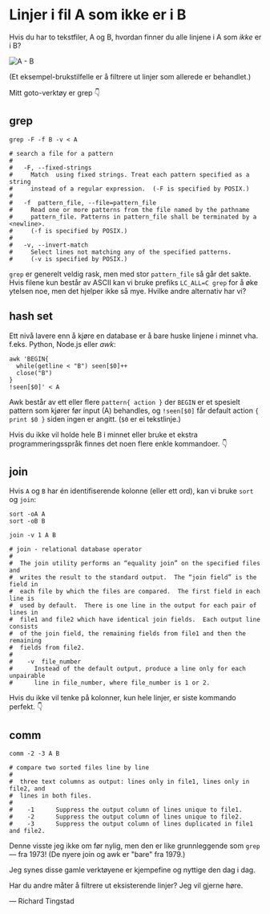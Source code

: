# Linjer i fil A som ikke er i B

Hvis du har to tekstfiler, A og B,
hvordan finner du alle linjene i A som _ikke_ er i B?

![A - B](https://upload.wikimedia.org/wikipedia/commons/thumb/5/5a/Venn0010.svg/320px-Venn0010.svg.png "https://no.wikipedia.org/wiki/Fil:Venn0010.svg")

(Et eksempel-brukstilfelle er å filtrere ut linjer som allerede er behandlet.)

Mitt goto-verktøy er grep 👇


## grep

```
grep -F -f B -v < A

# search a file for a pattern
# 
#   -F, --fixed-strings
#     Match  using fixed strings. Treat each pattern specified as a string
#     instead of a regular expression.  (-F is specified by POSIX.)
# 
#   -f  pattern_file, --file=pattern_file
#     Read one or more patterns from the file named by the pathname
#     pattern_file. Patterns in pattern_file shall be terminated by a <newline>.
#     (-f is specified by POSIX.)
# 
#   -v, --invert-match
#     Select lines not matching any of the specified patterns.
#     (-v is specified by POSIX.)
```

`grep` er generelt veldig rask, men med stor `pattern_file` så går det sakte.
Hvis filene kun består av ASCII kan vi bruke prefiks `LC_ALL=C grep` for å øke ytelsen noe,
men det hjelper ikke så mye.
Hvilke andre alternativ har vi?


## hash set

Ett nivå lavere enn å kjøre en database er å bare huske linjene i minnet vha. f.eks. Python, Node.js eller _awk_:

```
awk 'BEGIN{
  while(getline < "B") seen[$0]++
  close("B")
}
!seen[$0]' < A
```

Awk består av ett eller flere `pattern{ action }`
der `BEGIN` er et spesielt pattern som kjører før input (A) behandles,
og `!seen[$0]` får default action `{ print $0 }` siden ingen er angitt.
(`$0` er ei tekstlinje.)

Hvis du ikke vil holde hele B i minnet eller
bruke et ekstra programmeringsspråk
finnes det noen flere enkle kommandoer. 👇


## join

Hvis `A` og `B` har én identifiserende kolonne (eller ett ord),
kan vi bruke `sort` og `join`:

```
sort -oA A
sort -oB B

join -v 1 A B

# join - relational database operator
#
#  The join utility performs an “equality join” on the specified files and
#  writes the result to the standard output.  The “join field” is the field in
#  each file by which the files are compared.  The first field in each line is
#  used by default.  There is one line in the output for each pair of lines in
#  file1 and file2 which have identical join fields.  Each output line consists
#  of the join field, the remaining fields from file1 and then the remaining
#  fields from file2.
#
#    -v  file_number
#      Instead of the default output, produce a line only for each unpairable
#      line in file_number, where file_number is 1 or 2.
```

Hvis du ikke vil tenke på kolonner, kun hele linjer,
er siste kommando perfekt. 👇


## comm

```
comm -2 -3 A B

# compare two sorted files line by line
#
#  three text columns as output: lines only in file1, lines only in file2, and
#  lines in both files.
#
#    -1      Suppress the output column of lines unique to file1.
#    -2      Suppress the output column of lines unique to file2.
#    -3      Suppress the output column of lines duplicated in file1 and file2.
```

Denne visste jeg ikke om før nylig, men den er like grunnleggende som `grep` — fra 1973!
(De nyere join og awk er "bare" fra 1979.)

Jeg synes disse gamle verktøyene er kjempefine og nyttige den dag i dag.

Har du andre måter å filtrere ut eksisterende linjer? Jeg vil gjerne høre.

— Richard Tingstad

